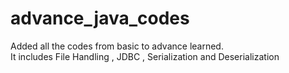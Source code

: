 # advance_java_codes
Added all the codes from basic to advance learned.<br>
It includes File Handling , JDBC , Serialization and Deserialization
